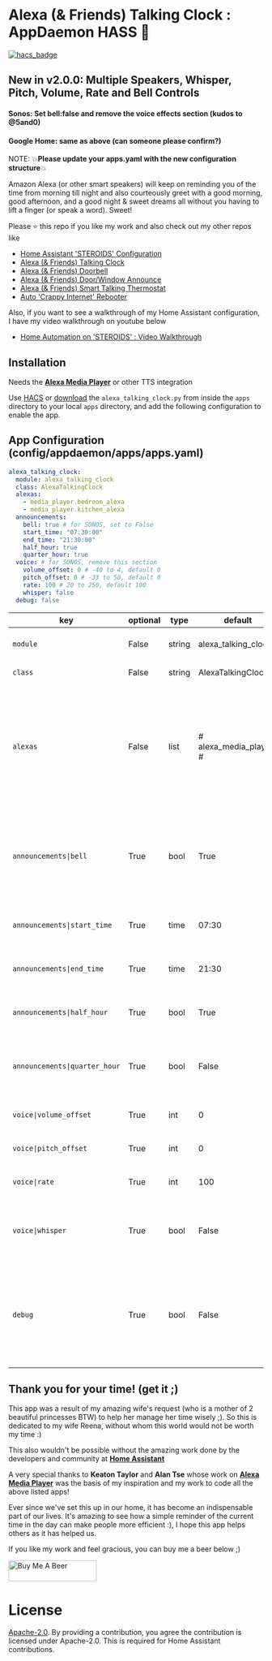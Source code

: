 # Alexa (& Friends) Talking Clock : AppDaemon HASS :chicken:

[![hacs_badge](https://img.shields.io/badge/HACS-Default-orange.svg)](https://github.com/custom-components/hacs)

## New in v2.0.0: Multiple Speakers, Whisper, Pitch, Volume, Rate and Bell Controls
#### Sonos: Set bell:false and remove the voice effects section (kudos to @5and0)
#### Google Home: same as above (can someone please confirm?)
NOTE: :boom:**Please update your apps.yaml with the new configuration structure**:boom:

Amazon Alexa (or other smart speakers) will keep on reminding you of the time from morning till night and also courteously greet with a good morning, good afternoon, and a good night & sweet dreams all without you having to lift a finger (or speak a word). Sweet!

Please ⭐ this repo if you like my work and also check out my other repos like
- [Home Assistant 'STEROIDS' Configuration](https://github.com/UbhiTS/ha-config-ataraxis)
- [Alexa (& Friends) Talking Clock](https://github.com/UbhiTS/ad-alexatalkingclock)
- [Alexa (& Friends) Doorbell](https://github.com/UbhiTS/ad-alexadoorbell)
- [Alexa (& Friends) Door/Window Announce](https://github.com/UbhiTS/ad-alexadoorwindowannounce)
- [Alexa (& Friends) Smart Talking Thermostat](https://github.com/UbhiTS/ad-alexasmarttalkingthermostat)
- [Auto 'Crappy Internet' Rebooter](https://github.com/UbhiTS/ad-autointernetrebooter)

Also, if you want to see a walkthrough of my Home Assistant configuration, I have my video walkthrough on youtube below
- [Home Automation on 'STEROIDS' : Video Walkthrough](https://youtu.be/qqktLE9_45A)

## Installation
Needs the **[Alexa Media Player](https://github.com/custom-components/alexa_media_player)** or other TTS integration

Use [HACS](https://github.com/custom-components/hacs) or [download](https://github.com/UbhiTS/HASS-AlexaTalkingClock/tree/master/apps/alexa_talking_clock) the `alexa_talking_clock.py` from inside the `apps` directory to your local `apps` directory, and add the following configuration to enable the app.

## App Configuration (config/appdaemon/apps/apps.yaml)

```yaml
alexa_talking_clock:
  module: alexa_talking_clock
  class: AlexaTalkingClock
  alexas:
    - media_player.bedroom_alexa
    - media_player.kitchen_alexa
  announcements:
    bell: true # for SONOS, set to False
    start_time: "07:30:00"
    end_time: "21:30:00"
    half_hour: true
    quarter_hour: true
  voice: # for SONOS, remove this section
    volume_offset: 0 # -40 to 4, default 0
    pitch_offset: 0 # -33 to 50, default 0
    rate: 100 # 20 to 250, default 100
    whisper: false
  debug: false
```

key | optional | type | default | description
-- | -- | -- | -- | --
`module` | False | string | alexa_talking_clock | The module name of the app.
`class` | False | string | AlexaTalkingClock | The name of the Class.
`alexas` | False | list | # alexa_media_players # | The Alexa or other Smart Speakers to target for the time reminder speech. You need the Alexa Media Player integration alive and kickin before you install this app.
`announcements\|bell` | True | bool | True | Enable or disable the Alexa announcement bell before the time speech. For Sonos or Google Home, set to False
`announcements\|start_time` | True | time | 07:30 | The time to start announcements. This is in 24h format.
`announcements\|end_time` | True | time | 21:30 | The time to end announcements. This is in 24h format.
`announcements\|half_hour` | True | bool | True | Announce every half hour (It's 8 AM, It's 8:30 AM, It's 9 AM)
`announcements\|quarter_hour` | True | bool | False | Announce every 15 minutes (It's 8 AM, It's 8:15 AM, It's 8:30 AM, It's 8:45 AM, It's 9 AM)
`voice\|volume_offset` | True | int | 0 | Set between -40 and 4. Default 0
`voice\|pitch_offset` | True | int | 0 | Set between -33 and 50. Default 0
`voice\|rate` | True | int | 100 | Set between 20 to 250. Default 100
`voice\|whisper` | True | bool | False | Whisper Mode. Set "Bell" to False and "Rate" to 50 for a creepy time announcement 
`debug` | True | bool | False | Announces time instantly when you save the apps.yaml. Also, when set, will not honor start and end times and speak throughout the day and night

## Thank you for your time! (get it ;)
This app was a result of my amazing wife's request (who is a mother of 2 beautiful princesses BTW) to help her manage her time wisely ;). So this is dedicated to my wife Reena, without whom this world would not be worth my time :) 

This also wouldn't be possible without the amazing work done by the developers and community at **[Home Assistant](https://www.home-assistant.io/)**

A very special thanks to **Keaton Taylor** and **Alan Tse** whose work on **[Alexa Media Player](https://github.com/custom-components/alexa_media_player)** was the basis of my inspiration and my work to code all the above listed apps!

Ever since we've set this up in our home, it has become an indispensable part of our lives. It's amazing to see how a simple reminder of the current time in the day can make people more efficient :), I hope this app helps others as it has helped us. 

If you like my work and feel gracious, you can buy me a beer below ;)

<a href="https://www.buymeacoffee.com/ubhits" target="_blank">
<img src="https://www.buymeacoffee.com/assets/img/custom_images/orange_img.png"
     alt="Buy Me A Beer" 
     style="height:41px !important; width:174px !important;" />
</a>

# License
[Apache-2.0](LICENSE). By providing a contribution, you agree the contribution is licensed under Apache-2.0. This is required for Home Assistant contributions.
